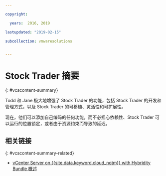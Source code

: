 ```yaml
---

copyright:

  years:  2016, 2019

lastupdated: "2019-02-15"

subcollection: vmwaresolutions


---
```


# Stock Trader 摘要
{: #vcscontent-summary}

Todd 和 Jane 极大地增强了 Stock Trader 的功能，包括 Stock Trader 的开发和管理方式，以及 Stock Trader 的可移植、灵活性和可扩展性。

现在，他们可以添加自己编码的任何功能，而不必担心依赖性、Stock Trader 可以运行的位置锁定，或者由于资源约束而导致的延迟。

## 相关链接
{: #vcscontent-summary-related}

* [vCenter Server on {{site.data.keyword.cloud_notm}} with Hybridity Bundle 概述](/docs/services/vmwaresolutions/archiref/vcs?topic=vmware-solutions-vcs-hybridity-intro)
